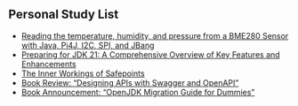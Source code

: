## Personal Study List
<!-- BLOG-POST-LIST:START -->
- [Reading the temperature, humidity, and pressure from a BME280 Sensor with Java, Pi4J, I2C, SPI, and JBang](https://foojay.io/today/reading-the-temperature-humidity-and-pressure-from-a-bme280-sensor-with-java-pi4j-i2c-spi-and-jbang/)
- [Preparing for JDK 21: A Comprehensive Overview of Key Features and Enhancements](https://foojay.io/today/preparing-for-jdk-21-a-comprehensive-overview-of-key-features-and-enhancements/)
- [The Inner Workings of Safepoints](https://foojay.io/today/the-inner-workings-of-safepoints/)
- [Book Review: “Designing APIs with Swagger and OpenAPI”](https://foojay.io/today/book-review-designing-apis-with-swagger-and-openapi/)
- [Book Announcement: “OpenJDK Migration Guide for Dummies”](https://foojay.io/today/book-announcement-openjdk-migration-guide-for-dummies/)
<!-- BLOG-POST-LIST:END -->  
